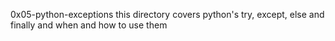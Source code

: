 0x05-python-exceptions
this directory covers python's
try, except, else and finally and when and how to use them